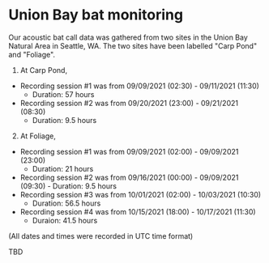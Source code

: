 # Union Bay bat monitoring

Our acoustic bat call data was gathered from two sites in the Union Bay Natural Area in Seattle, WA. The two sites have been labelled "Carp Pond" and "Foliage".

1) At Carp Pond,
- Recording session #1 was from 09/09/2021 (02:30) - 09/11/2021 (11:30)
	- Duration: 57 hours
- Recording session #2 was from 09/20/2021 (23:00) - 09/21/2021 (08:30)
	- Duration: 9.5 hours

2) At Foliage,
- Recording session #1 was from 09/09/2021 (02:00) - 09/09/2021 (23:00)
	- Duration: 21 hours
- Recording session #2 was from 09/16/2021 (00:00) - 09/09/2021 (09:30)
        - Duration: 9.5 hours
- Recording session #3 was from 10/01/2021 (02:00) - 10/03/2021 (10:30)
	- Duration: 56.5 hours
- Recording session #4 was from 10/15/2021 (18:00) - 10/17/2021 (11:30)
	- Duraion: 41.5 hours

(All dates and times were recorded in UTC time format)

TBD
